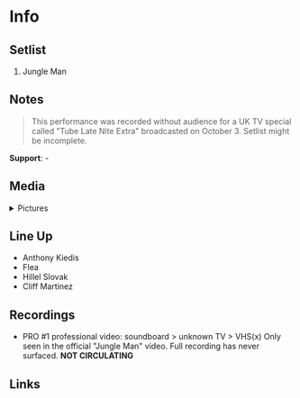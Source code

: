 # Info

## Setlist

1. Jungle Man

## Notes

> This performance was recorded without audience for a UK TV special called "Tube Late Nite Extra" broadcasted on October 3. Setlist might be incomplete.

**Support**: -

## Media 

<details>
  <summary>Pictures</summary>
  <!--<img alt="Setlist" title="Setlist" src="_.jpg" height="200" />
  <img alt="Clipping" title="Clipping" src="_.jpg" height="200" />
  <img alt="Ticket" title="Ticket" src="_.jpg" height="200" />  
  <img alt="Flyer" title="Flyer" src="_.jpg" height="200" />  -->
</details>

## Line Up

* Anthony Kiedis
* Flea
* Hillel Slovak
* Cliff Martinez

## Recordings

* PRO #1 professional video: soundboard > unknown TV > VHS(x) Only seen in the official "Jungle Man" video. Full recording has never surfaced. **NOT CIRCULATING**

## Links